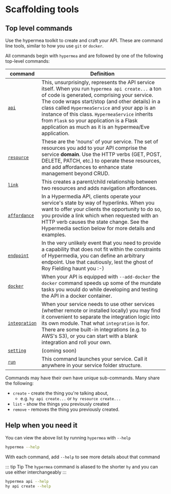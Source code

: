 # Scaffolding tools

## Top level commands
Use the hypermea toolkit to create and craft your API.  These are command line tools, similar to how you use `git` or `docker`.

All commands begin with `hypermea` and are followed by one of the following top-level commands:

| command                      | Definition                                                                                                                                                                                                                                                                                                                                                                                                           |
|------------------------------|----------------------------------------------------------------------------------------------------------------------------------------------------------------------------------------------------------------------------------------------------------------------------------------------------------------------------------------------------------------------------------------------------------------------|
| [`api`](api)                 | This, unsurprisingly, represents the API service itself.  When you run `hypermea api create...` a ton of code is generated, comprising your service.  The code wraps start/stop (and other details) in a class called `HypermeaService` and your app is an instance of this class.  `HypermeaService` inherits from `Flask` so your application is a Flask application as much as it is an hypermea/Eve application. |
| [`resource`](resource)       | These are the 'nouns' of your service.  The set of resources you add to your API comprise the service **domain**.  Use the HTTP verbs (GET, POST, DELETE, PATCH, etc.) to operate these resources, and add affordances to enhance state management beyond CRUD.                                                                                                                                                      |
| [`link`](link)               | This creates a parent/child relationship between two resources and adds navigation affordances.                                                                                                                                                                                                                                                                                                                      |
| [`affordance`](affordance)   | In a Hypermedia API, clients operate your service's state by way of hyperlinks.  When you want to offer your clients the opportunity to do so, you provide a link which when requested with an HTTP verb causes the state change.  See the Hypermedia section below for more details and examples.                                                                                                                   |
| [`endpoint`](endpoint)       | In the very unlikely event that you need to provide a capability that does not fit within the constraints of Hypermedia, you can define an arbitrary endpoint.  Use that cautiously, lest the ghost of Roy Fielding haunt you :-)                                                                                                                                                                                    |
| [`docker`](docker)           | When your API is equipped with `--add-docker` the `docker` command speeds up some of the mundate tasks you would do while developing and testing the API in a docker container.                                                                                                                                                                                                                                      |
| [`integration`](integration) | When your service needs to use other services (whether remote or installed locally) you may find it convenient to separate the integration logic into its own module.  That what `integration` is for.  There are some built-in integrations (e.g. to AWS's S3), or you can start with a blank integration and roll your own.                                                                                        |
| [`setting`](setting)         | (coming soon)                                                                                                                                                                                                                                                                                                                                                                                                        |
| [`run`](run)                 | This command launches your service.  Call it anywhere in your service folder structure.                                                                                                                                                                                                                                                                                                                              |

Commands may have their own have unique sub-commands.  Many share the following:

* `create` - create the thing you're talking about, 
  * e.g. `hy api create...` or `hy resource create...`
* `list` - show the things you previously created
* `remove` - removes the thing you previously created.


## Help when you need it

You can view the above list by running `hypermea` with `--help`

```bash
hypermea --help
```

With each command, add `--help` to see more details about that command

::: tip Tip
The `hypermea` command is aliased to the shorter `hy` and you can use either interchangeably
:::

```bash
hypermea api --help
hy api create --help
```
